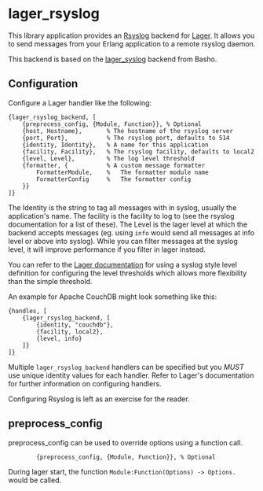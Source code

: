 lager_rsyslog
=============

This library application provides an [Rsyslog][rsyslog] backend for [Lager][lager]. It allows you to send messages from your Erlang application to a remote rsyslog daemon.

This backend is based on the [lager_syslog][lager_syslog] backend from Basho.

Configuration
-------------

  Configure a Lager handler like the following:

    {lager_rsyslog_backend, [
        {preprocess_config, {Module, Function}}, % Optional
        {host, Hostname},       % The hostname of the rsyslog server
        {port, Port},           % The rsyslog port, defaults to 514
        {identity, Identity},   % A name for this application
        {facility, Facility},   % The rsyslog facility, defaults to local2
        {level, Level},         % The log level threshold
        {formatter, {           % A custom message formatter
            FormatterModule,    %   The formatter module name
            FormatterConfig     %   The formatter config
        }}           
    ]}

The Identity is the string to tag all messages with in syslog, usually the application's name. The facility is the facility to log to (see the rsyslog documentation for a list of these). The Level is the lager level at which the backend accepts messages (eg. using `info` would send all messages at info level or above into syslog). While you can filter messages at the syslog level, it will improve performance if you filter in lager instead.

You can refer to the [Lager documentation][lager_levels] for using a syslog style level definition for configuring the level thresholds which allows more flexibility than the simple threshold.

An example for Apache CouchDB might look something like this:

    {handles, [
        {lager_rsyslog_backend, [
            {identity, "couchdb"},
            {facility, local2},
            {level, info}
        ]}
    ]}

Multiple `lager_rsyslog_backend` handlers can be specified but you *MUST* use
unique identity values for each handler. Refer to Lager's documentation for
further information on configuring handlers.

Configuring Rsyslog is left as an exercise for the reader.

[rsyslog]: http://www.rsyslog.com/
[lager]: https://github.com/basho/lager
[lager_syslog]: https://github.com/basho/lager_syslog
[lager_levels]: https://github.com/basho/lager#syslog-style-loglevel-comparison-flags


preprocess_config
-----------------

preprocess_config can be used to override options using a function call.

```
        {preprocess_config, {Module, Function}}, % Optional
```

During lager start, the function `Module:Function(Options) -> Options.` would
be called.
